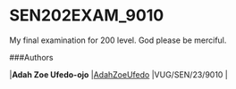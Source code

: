 # SEN202EXAM_9010
My final examination for 200 level. God please be merciful.

###Authors

|**Adah Zoe Ufedo-ojo**	|[AdahZoeUfedo](https://github.com/<AdahZoeUfedo>/) |VUG/SEN/23/9010 |
